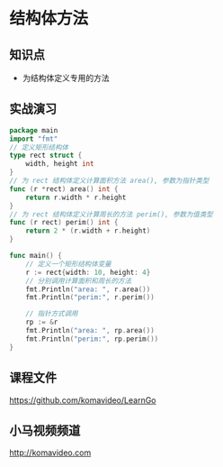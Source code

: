 结构体方法
==========

## 知识点

* 为结构体定义专用的方法

## 实战演习

~~~go
package main
import "fmt"
// 定义矩形结构体
type rect struct {
    width, height int
}
// 为 rect 结构体定义计算面积方法 area(), 参数为指针类型
func (r *rect) area() int {
	return r.width * r.height
}
// 为 rect 结构体定义计算周长的方法 perim(), 参数为值类型
func (r rect) perim() int {
	return 2 * (r.width + r.height)
}

func main() {
    // 定义一个矩形结构体变量
	r := rect{width: 10, height: 4}
	// 分别调用计算面积和周长的方法
	fmt.Println("area: ", r.area())
	fmt.Println("perim:", r.perim())

    // 指针方式调用
	rp := &r
	fmt.Println("area: ", rp.area())
	fmt.Println("perim:", rp.perim())
}
~~~

## 课程文件

https://github.com/komavideo/LearnGo

## 小马视频频道

http://komavideo.com
